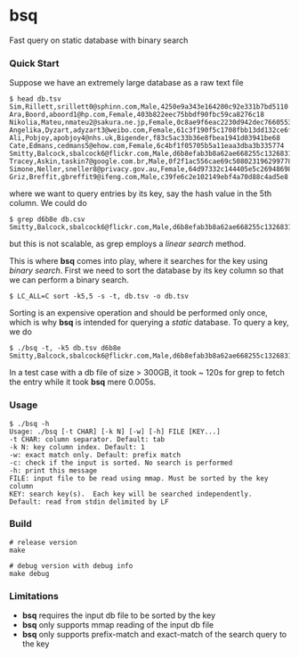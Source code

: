 # bsq
Fast query on static database with binary search

### Quick Start
Suppose we have an extremely large database as a raw text file
```
$ head db.tsv
Sim,Rillett,srillett0@sphinn.com,Male,4250e9a343e164200c92e331b7bd5110
Ara,Boord,aboord1@hp.com,Female,403b822eec75bbdf90fbc59ca8276c18
Nikolia,Mateu,nmateu2@sakura.ne.jp,Female,0c8ae9f6eac2230d942dec7660553d76
Angelika,Dyzart,adyzart3@weibo.com,Female,61c3f190f5c1708fbb13dd132ce6fdef
Ali,Pobjoy,apobjoy4@nhs.uk,Bigender,f83c5ac33b36e8fbea1941d03941be68
Cate,Edmans,cedmans5@ehow.com,Female,6c4bf1f05705b5a11eaa3dba3b335774
Smitty,Balcock,sbalcock6@flickr.com,Male,d6b8efab3b8a62ae668255c13268312a
Tracey,Askin,taskin7@google.com.br,Male,0f2f1ac556cae69c508023196299778d
Simone,Neller,sneller8@privacy.gov.au,Female,64d97332c144405e5c269486986947ea
Griz,Breffit,gbreffit9@ifeng.com,Male,c39fe6c2e102149ebf4a70d88c4ad5e8
```
where we want to query entries by its key, say the hash value in the 5th column. We could do
```
$ grep d6b8e db.csv
Smitty,Balcock,sbalcock6@flickr.com,Male,d6b8efab3b8a62ae668255c13268312a
```
but this is not scalable, as grep employs a _linear search_ method.

This is where **bsq** comes into play, where it searches for the key using _binary search_. First we need to sort the database by its key column so that we can perform a binary search.
```
$ LC_ALL=C sort -k5,5 -s -t, db.tsv -o db.tsv
```
Sorting is an expensive operation and should be performed only once, which is why **bsq** is intended for querying a _static_ database. To query a key, we do
```
$ ./bsq -t, -k5 db.tsv d6b8e
Smitty,Balcock,sbalcock6@flickr.com,Male,d6b8efab3b8a62ae668255c13268312a
```
In a test case with a db file of size > 300GB, it took ~ 120s for grep to fetch the entry while it took **bsq** mere 0.005s.

### Usage
```
$ ./bsq -h
Usage: ./bsq [-t CHAR] [-k N] [-w] [-h] FILE [KEY...]
-t CHAR: column separator. Default: tab
-k N: key column index. Default: 1
-w: exact match only. Default: prefix match
-c: check if the input is sorted. No search is performed
-h: print this message
FILE: input file to be read using mmap. Must be sorted by the key column
KEY: search key(s).  Each key will be searched independently.
Default: read from stdin delimited by LF
```

### Build
```
# release version
make

# debug version with debug info
make debug
```

### Limitations
- **bsq** requires the input db file to be sorted by the key
- **bsq** only supports mmap reading of the input db file
- **bsq** only supports prefix-match and exact-match of the search query to the key